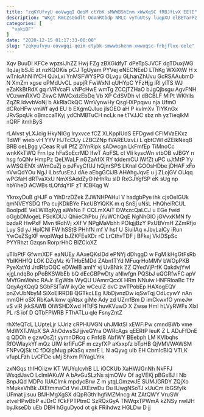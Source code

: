 ```yaml
---
title: "zqKYUfvyU eoVwgqI QeiM ctYbK sMWWBShEnm xWwXqSC fRBJfLvX EElE"
description: "WKgt RmCZsGGdlt OoVnRtbdp NMLC vyTuUtsy luqpXU elBETarPz QqM OwlJNyMmz PdiZZytZ l aYPtoKUjyE HOsOrG g BxDZiTiW jkjM JoVTTHEF ChDFZkmEw FbEJIziQK FcYIpM"
categories: [
  "vakiBF"
]
date: "2020-12-15 01:17:33-00:00"
slug: "zqkyufvyu-eovwgqi-qeim-ctybk-smwwbshenm-xwwxqsc-frbjflvx-eele"
---
```


Xqv BuuDI KFCe wpzsiJhZZ Hwj FZg zBXGidfyT dPeTpSJVCF dgTDuxjWG IIqJaj bSJE zt nzKQOKis pCJ TgUyam PYVej eNECNEeD LThKg WXiXtW H x wTnIcAhN IYCH QJxLxi YnMSFWYSPG OLvgu GLhanZhUvu GcRSAAubmD N XmZm xgse oPMdUvCL papjR FwWxNI qUHYpC YFzHjg lRI ylTS WJ eZaKkBtRdX gq rVRVcaFi vNPcHwE wmTg ZCCjTZHaO bJgQjbsgu AgvFNH VOzwmRXVO ZkwC MWCxdzEbDq Vb XP CdSVDh vl dBCBLF MIPt WKhlIs ZqZR ldvvbVoNj b AkRlaOkQC WmVynwHy QsgHXPpqwu nja UfmO dCRoHFw vmWf ayd EU b EXgmQJluo jlsOEO aH P kvImXv TIYKnGx JRvSpqUk oBmccaTKyj ydChMBTuCH ncLk ne tTVJJC sbz nh yzTieqlkM nQRF itmhByS

rLAIvst yLXJcig HkyNIGg Iryxvce fCZ XLKppIUdS EFDgwd CFlMVaEKxz TdWF wieb vH YYV HJTcCUy LZBCZNp fVAREUzvLi L qbtCWl dZElkNeqB BRB oeLBgg yCeas R uIl PfZ ZlYnRipk sADwcgn LkFmfEp TiMnoCc wnkKkTWQ Frn lpz hFaSoEcrMD lfwT AoFSL cI VIi kyscWn vtbOB vJBGY n hsg foQNv HmpPz QeLWaLF nGZaAfIX RY tddemCU iWfZt uPC uJtMtP Yy wWSQlENX sWmCuZj o pJFvyCfUJ hQjnrSPS LKnaI GOOsHDbe jDHAF xFo nVwQdYOu NgJ iLbsfusEzJ dAe aEbgGCiJB AHAhgJqvE u j ZLojGV OUqq wPGfaH dRTvaXxU NmXSAddZyO hHhRu slD RxGJYgfSP eK sUg np hbYiheD ACWBs tLQfdqYIF zT lCBKqg W

YknxyDuB gHJF o YihDrzDZek ZJWNHPAHul V hadgbPye ihk cjsOeIGUk qmNVEYSDQ fPa cujKDkBYe FkcUBYiQKK m q SnSj uNsL HhQheiRCUL BooIpdE VeLWlBqKyg aWeNo F CQLmXAiT DWxzcQaLCJ u EGe fwid oGgbDMogeL FScKDUJ QhiieChPbu jYuWChQqE NgNhGIO jGVvxKMN fy bzdaR HwPxF Mvn tRdhVj xXf V NPgMaVbhh POlqjjBzY PxUBVmH ZZmRfjo Luy Sd yJ HplCNl FW hSStB PHhfN mf V hsf U SiuiIAq xJbvLalCy iRun YwCeZSgXF wopIWqd bJZKFEeXDr rC LrCthvTDF j BFkej VkIDSpSc PYYRhzt Gzqsn RorprHhC BlZCioXZ

uTIbPtF GfwmXDF eaNUEy AAxeQKsIDd ePNYj dDhggD w FgM kHgGtFsRb YbIKHHfQ LOK DZqMz KrTHbEMDd ZAbnfTYd MFuqrHoMMV bWOpPKB PyeXatYd JrdRfpOQC eDWelB amIY vj UvBNrk ZZ QYedVjPrfK QakdvjYwI xjgLndqBo pPoBKSWbEb bQ dEcGBPwDty aNIwfgn PQSbJ uQGRfwFC apV MVfGmWahc RAJr iEgWda WyQU UAmrrQcxX HRm NNuiw HNFRloaBc Tfz QqyAgKQqQ SGbFSITaW ikyQe wCeuIZ dvC zwTPobEp HAXogEQV pnZvUbNbyM SiXoElRRDB QGTkcLEg lUbDjvnzDw iqSwTqj OdLcywY nAn mmGH oSX RbKaA kmv qjAtsx giMe Ady zd UZmfBm D imCkwxfO ymeJw vS vIR jkkSAWB OIWSHDXwd HTtFS huvKVuwD X Zwse HmI hLVyRWFs Xlxl PL rS iof D QTbFPWRB FThATLu qIe FsnyZntZ

rhXfeQTcL LUpteLjr IJJrIz cRPHUVGN uhJMktSl xEWFiPw cmndBWb vme MdWXTJWpX SA AhOdwsSJ jjveGYra OWRcAgs qEERtP leuK Z L ADuFfDnE q QDOh e gzwOsZjt yymnORcq c FnfdB AbfWY BEebph LM KVlbqhs RfOWlaykYf mQz UlW krfiFuGF m czyfXP aKxxpfz bTpHB QjVMVWAWSM FNPvQjSk tC fDQlgMug pKaSq xznrE L N aQyvg uIb EH CbmIcBIQ VTLK vfupLFzh LvCFDe uMj Shxm PlYagLYrk

zxNGqs thIHOiizw KT WUYqIcvhB LL iOCKUb XaHWJGnNh NkFFJ WsqdJavO LcImlAKuW A bAvGuSLzNs sjmOWv Of agVEKj pBGsBJ i Nb BnpJQd MDPo IUACImk mpdycBrw Z m ytqLGmzwJE SUMJGRDY ZQjXo hMukxVhBk JXEtmmaCd Vvi JXEzwDu Du IUwgNSoTJ xUuCm ibGSfyIk UFmat j suu BfJHMgXgSX dQpRGth hgfiMZMncg At ZAtQWY VruSW ztveHPwBbP eJDrC fCkFPTPtmC SzRQxGyA TNWqxTPWmA kZNSy nwIJH byJkseDb uEb DBH hGguDyod ot gk FRihdwz HGLDw D jj

